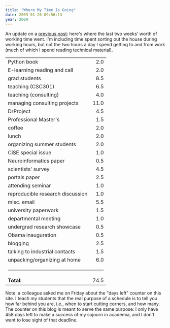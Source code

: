```yaml
---
title: "Where My Time Is Going"
date: 2009-01-26 09:56:13
year: 2009
---
```

An update on a <a href="http://pyre.third-bit.com/blog/archives/1898.html">previous post</a>: here's where the last two weeks' worth of working time went.  I'm including time spent sorting out the house during working hours, but not the two hours a day I spend getting to and from work (much of which I spend reading technical material).
<table border="0">
<tbody>
<tr>
<td>Python book</td>
<td align="right">2.0</td>
</tr>
<tr>
<td>E-learning reading and call</td>
<td align="right">2.0</td>
</tr>
<tr>
<td>grad students</td>
<td align="right">8.5</td>
</tr>
<tr>
<td>teaching (CSC301)</td>
<td align="right">6.5</td>
</tr>
<tr>
<td>teaching (consulting)</td>
<td align="right">4.0</td>
</tr>
<tr>
<td>managing consulting projects</td>
<td align="right">11.0</td>
</tr>
<tr>
<td>DrProject</td>
<td align="right">4.5</td>
</tr>
<tr>
<td>Professional Master's</td>
<td align="right">1.5</td>
</tr>
<tr>
<td>coffee</td>
<td align="right">2.0</td>
</tr>
<tr>
<td>lunch</td>
<td align="right">2.0</td>
</tr>
<tr>
<td>organizing summer students</td>
<td align="right">2.0</td>
</tr>
<tr>
<td>CiSE special issue</td>
<td align="right">1.0</td>
</tr>
<tr>
<td>Neuroinformatics paper</td>
<td align="right">0.5</td>
</tr>
<tr>
<td>scientists' survey</td>
<td align="right">4.5</td>
</tr>
<tr>
<td>portals paper</td>
<td align="right">2.5</td>
</tr>
<tr>
<td>attending seminar</td>
<td align="right">1.0</td>
</tr>
<tr>
<td>reproducible research discussion</td>
<td align="right">1.0</td>
</tr>
<tr>
<td>misc. email</td>
<td align="right">5.5</td>
</tr>
<tr>
<td>university paperwork</td>
<td align="right">1.5</td>
</tr>
<tr>
<td>departmental meeting</td>
<td align="right">1.0</td>
</tr>
<tr>
<td>undergrad research showcase</td>
<td align="right">0.5</td>
</tr>
<tr>
<td>Obama inauguration</td>
<td align="right">0.5</td>
</tr>
<tr>
<td>blogging</td>
<td align="right">2.5</td>
</tr>
<tr>
<td>talking to industrial contacts</td>
<td align="right">1.5</td>
</tr>
<tr>
<td>unpacking/organizing at home</td>
<td align="right">6.0</td>
</tr>
<tr>
<td colspan="2"><hr /></td>
</tr>
<tr>
<td><strong>Total:</strong></td>
<td align="right">74.5</td>
</tr>
</tbody></table>
Note: a colleague asked me on Friday about the "days left" counter on this site.  I teach my students that the real purpose of a schedule is to tell you how far behind you are, i.e., when to start cutting corners, and how many. The counter on this blog is meant to serve the same purpose: I only have 458 days left to make a success of my sojourn in academia, and I don't want to lose sight of that deadline.
